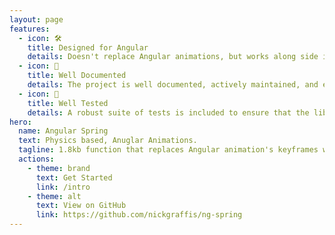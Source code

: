 ```yaml
---
layout: page
features:
  - icon: 🛠️
    title: Designed for Angular
    details: Doesn't replace Angular animations, but works along side it for an extreamly performant and developer friendly animation workflow.
  - icon: 🧐
    title: Well Documented
    details: The project is well documented, actively maintained, and extreamly simple to use and integrate with your current project.
  - icon: 🧪
    title: Well Tested
    details: A robust suite of tests is included to ensure that the library is working as expected. And all tests are passing on many versions of Angular.
hero:
  name: Angular Spring
  text: Physics based, Anuglar Animations.
  tagline: 1.8kb function that replaces Angular animation's keyframes with springKeyframes, for physics based animations.
  actions:
    - theme: brand
      text: Get Started
      link: /intro
    - theme: alt
      text: View on GitHub
      link: https://github.com/nickgraffis/ng-spring
---
```


<Home />
